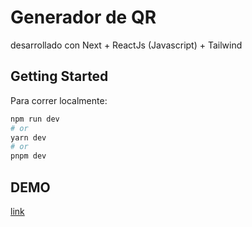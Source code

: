 # Generador de QR

desarrollado con Next + ReactJs (Javascript) + Tailwind

## Getting Started

Para correr localmente:

```bash
npm run dev
# or
yarn dev
# or
pnpm dev
```

## DEMO
[link](https://qr-generator-psi.vercel.app/)
